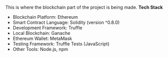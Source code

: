This is where the blockchain part of the project is being made.
**Tech Stack**
- Blockchain Platform: Ethereum
- Smart Contract Language: Solidity (version ^0.8.0)
- Development Framework: Truffle
- Local Blockchain: Ganache
- Ethereum Wallet: MetaMask
- Testing Framework: Truffle Tests (JavaScript)
- Other Tools: Node.js, npm
